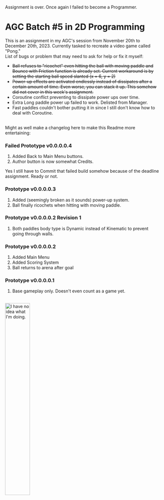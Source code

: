 Assignment is over. Once again I failed to become a Programmer.

<h1>AGC Batch #5 in 2D Programming</h1>
This is an assignment in my AGC's session from November 20th to December 20th, 2023. Currently tasked to recreate a video game called "Pong."
<br>
List of bugs or problem that may need to ask for help or fix it myself:
<ul>
  <li><strike>Ball refuses to "ricochet" even hitting the ball with moving paddle and Bounce with Friction function is already set. Current workaround is by setting the starting ball speed slanted (x = 6, y = 2)</strike></li>
  <li><strike>Power-up effects are activated endlessly instead of dissipates after a certain amount of time. Even worse, you can stack it up. This somehow did not cover in this week's assignment.</strike></li>
  <li>Coroutine conflict preventing to dissipate power ups over time.</li>
  <li>Extra Long paddle power up failed to work. Delisted from Manager.</li>
  <li>Fast paddles couldn't bother putting it in since I still don't know how to deal with Coroutine.</li>
</ul>
<br>
Might as well make a changelog here to make this Readme more entertaining:
<h3>Failed Prototype v0.0.0.0.4</h3>
<ol>
  <li>Added Back to Main Menu buttons.</li>
  <li>Author button is now somewhat Credits.</li>
</ol>
Yes I still have to Commit that failed build somehow because of the deadline assignment. Ready or not.
<h3>Prototype v0.0.0.0.3</h3>
<ol>
  <li>Added (seemingly broken as it sounds) power-up system.</li>
  <li>Ball finally ricochets when hitting with moving paddle.</li>
</ol>
<h3>Prototype v0.0.0.0.2 Revision 1</h3>
<ol>
  <li>Both paddles body type is Dynamic instead of Kinematic to prevent going through walls.</li>
</ol>
<h3>Prototype v0.0.0.0.2</h3>
<ol>
  <li>Added Main Menu</li>
  <li>Added Scoring System</li>
  <li>Ball returns to arena after goal</li>
</ol>
<h3>Prototype v0.0.0.0.1</h3>
<ol>
  <li>Base gameplay only. Doesn't even count as a game yet.</li>
</ol>
<br>
<img src="https://i.kym-cdn.com/photos/images/newsfeed/000/234/765/b7e.jpg" alt="I have no idea what I'm doing." width="40%">
